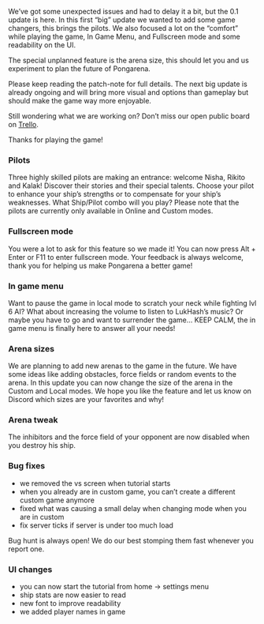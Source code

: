 We’ve got some unexpected issues and had to delay it a bit, but the 0.1 update is here.
In this first “big” update we wanted to add some game changers, this brings the pilots.
We also focused a lot on the “comfort” while playing the game, In Game Menu, and Fullscreen mode and some readability on the UI.

The special unplanned feature is the arena size, this should let you and us experiment to plan the future of Pongarena.

Please keep reading the patch-note for full details.
The next big update is already ongoing and will bring more visual and options than gameplay but should make the game way more enjoyable.

Still wondering what we are working on?
Don’t miss our open public board on [Trello](https://trello.com/b/LqWYfZtE/exoblast-early-access).

Thanks for playing the game!

### Pilots

Three highly skilled pilots are making an entrance: welcome Nisha, Rikito and Kalak!
Discover their stories and their special talents.
Choose your pilot to enhance your ship’s strengths or to compensate for your ship’s weaknesses.
What Ship/Pilot combo will you play?
Please note that the pilots are currently only available in Online and Custom modes.

### Fullscreen mode

You were a lot to ask for this feature so we made it! You can now press Alt + Enter or F11 to enter fullscreen mode.
Your feedback is always welcome, thank you for helping us make Pongarena a better game!

### In game menu

Want to pause the game in local mode to scratch your neck while fighting lvl 6 AI?
What about increasing the volume to listen to LukHash’s music?
Or maybe you have to go and want to surrender the game…
KEEP CALM, the in game menu is finally here to answer all your needs!

### Arena sizes

We are planning to add new arenas to the game in the future. We have some ideas like adding obstacles, force fields or random events to the arena.
In this update you can now change the size of the arena in the Custom and Local modes.
We hope you like the feature and let us know on Discord which sizes are your favorites and why!

### Arena tweak

The inhibitors and the force field of your opponent are now disabled when you destroy his ship.

### Bug fixes

- we removed the vs screen when tutorial starts
- when you already are in custom game, you can’t create a different custom game anymore
- fixed what was causing a small delay when changing mode when you are in custom
- fix server ticks if server is under too much load

Bug hunt is always open! We do our best stomping them fast whenever you report one.

### UI changes

- you can now start the tutorial from home -> settings menu
- ship stats are now easier to read
- new font to improve readability
- we added player names in game
